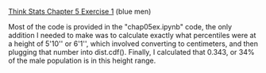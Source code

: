 [Think Stats Chapter 5 Exercise 1](http://greenteapress.com/thinkstats2/html/thinkstats2006.html#toc50) (blue men)

>>

Most of the code is provided in the "chap05ex.ipynb" code, the only addition I needed to make was to calculate exactly what percentiles were at a height of 5'10'' or 6'1'', which involved converting to centimeters, and then plugging that number into dist.cdf(). Finally, I calculated that 0.343, or 34% of the male population is in this height range.
